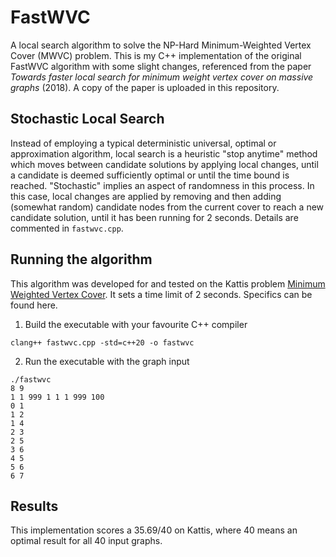 # FastWVC
A local search algorithm to solve the NP-Hard Minimum-Weighted Vertex Cover (MWVC) problem. This is my C++ implementation of the original FastWVC algorithm with some slight changes, referenced from the paper _Towards faster local search for minimum weight vertex cover on massive graphs_ (2018). A copy of the paper is uploaded in this repository. 

## Stochastic Local Search
Instead of employing a typical deterministic universal, optimal or approximation algorithm, local search is a heuristic "stop anytime" method which moves between candidate solutions by applying local changes, until a candidate is deemed sufficiently optimal or until the time bound is reached. "Stochastic" implies an aspect of randomness in this process. In this case, local changes are applied by removing and then adding (somewhat random) candidate nodes from the current cover to reach a new candidate solution, until it has been running for 2 seconds. Details are commented in `fastwvc.cpp`.

## Running the algorithm
This algorithm was developed for and tested on the Kattis problem [Minimum Weighted Vertex Cover](https://open.kattis.com/problems/mwvc). It sets a time limit of 2 seconds. Specifics can be found here.
1. Build the executable with your favourite C++ compiler
```
clang++ fastwvc.cpp -std=c++20 -o fastwvc
```
2. Run the executable with the graph input
```
./fastwvc
8 9
1 1 999 1 1 1 999 100
0 1
1 2
1 4
2 3
2 5
3 6
4 5
5 6
6 7
```

## Results
This implementation scores a 35.69/40 on Kattis, where 40 means an optimal result for all 40 input graphs.
